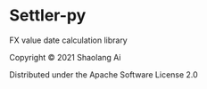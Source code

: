 # Settler-py

FX value date calculation library

Copyright © 2021 Shaolang Ai

Distributed under the Apache Software License 2.0
